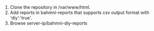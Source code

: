 1. Clone the repository in /var/www/html.
2. Add reports in bahmni-reports that supports csv output format with 'diy':'true'.
3. Browse server-ip/bahmni-diy-reports